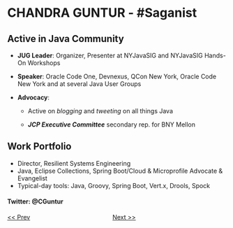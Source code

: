 
# CHANDRA GUNTUR - #Saganist

## Active in Java Community
* **JUG Leader**: Organizer, Presenter at NYJavaSIG and NYJavaSIG Hands-On Workshops

* **Speaker**: Oracle Code One, Devnexus, QCon New York, Oracle Code New York and at several Java User Groups

* **Advocacy**: 

  * Active on *blogging* and *tweeting* on all things Java

  * ***JCP Executive Committee*** secondary rep. for BNY Mellon

## Work Portfolio

* Director, Resilient Systems Engineering
* Java, Eclipse Collections, Spring Boot/Cloud & Microprofile Advocate & Evangelist
* Typical-day tools: Java, Groovy, Spring Boot, Vert.x, Drools, Spock

#### Twitter: @CGuntur


[<< Prev](page00.md) &#160;&#160;&#160;&#160;&#160;&#160;&#160;&#160;&#160;&#160;&#160;&#160;&#160;&#160;&#160;&#160;&#160;&#160;&#160;&#160;&#160;&#160;&#160;&#160;&#160;&#160;&#160;&#160;&#160;&#160;&#160;&#160;&#160;&#160;&#160;&#160;&#160;&#160;&#160;&#160;&#160;&#160;&#160;&#160;&#160;&#160; [Next >>](page02.md) 

